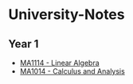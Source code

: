 # University-Notes

## Year 1
- [MA1114 - Linear Algebra](https://github.com/ateben/University-Notes/tree/main/MA1114%20-%20Linear%20Algebra)
- [MA1014 - Calculus and Analysis](https://github.com/ateben/University-Notes/tree/main/MA1014%20-%20Calculus%20and%20Analysis)
